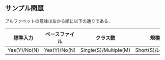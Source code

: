 ## サンプル問題

アルファベットの意味は左から順に以下の通りである．

| 標準入力 | ベースファイル | クラス数 | 規模 | 抽象度 |
|-|-|-|-|-|
| Yes(Y)/No(N) | Yes(Y)/No(N) | Single(S)/Multiple(M) | Short(S)/Long(L) | Low(L)/High(H) |
